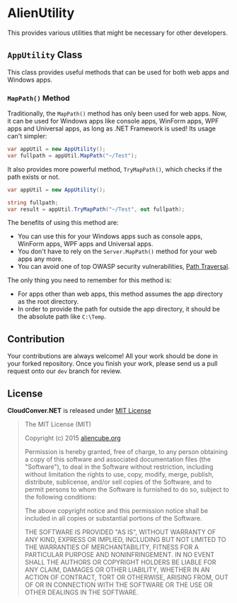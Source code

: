 # AlienUtility #

This provides various utilities that might be necessary for other developers.


## `AppUtility` Class ##

This class provides useful methods that can be used for both web apps and Windows apps.


### `MapPath()` Method ###

Traditionally, the `MapPath()` method has only been used for web apps. Now, it can be used for Windows apps like console apps, WinForm apps, WPF apps and Universal apps, as long as .NET Framework is used! Its usage can't simpler:

```csharp
var appUtil = new AppUtility();
var fullpath = appUtil.MapPath("~/Test");
```

It also provides more powerful method, `TryMapPath()`, which checks if the path exists or not.

```csharp
var appUtil = new AppUtility();

string fullpath;
var result = appUtil.TryMapPath("~/Test", out fullpath);
```

The benefits of using this method are:

* You can use this for your Windows apps such as console apps, WinForm apps, WPF apps and Universal apps.
* You don't have to rely on the `Server.MapPath()` method for your web apps any more.
* You can avoid one of top OWASP security vulnerabilities, [Path Traversal](https://www.owasp.org/index.php/Path_Traversal).

The only thing you need to remember for this method is:

* For apps other than web apps, this method assumes the app directory as the root directory.
* In order to provide the path for outside the app directory, it should be the absolute path like `C:\Temp`.


## Contribution ##

Your contributions are always welcome! All your work should be done in your forked repository. Once you finish your work, please send us a pull request onto our `dev` branch for review.


## License ##

**CloudConver.NET** is released under [MIT License](http://opensource.org/licenses/MIT)

> The MIT License (MIT)
>
> Copyright (c) 2015 [aliencube.org](http://aliencube.org)
> 
> Permission is hereby granted, free of charge, to any person obtaining a copy of this software and associated documentation files (the "Software"), to deal in the Software without restriction, including without limitation the rights to use, copy, modify, merge, publish, distribute, sublicense, and/or sell copies of the Software, and to permit persons to whom the Software is furnished to do so, subject to the following conditions:
> 
> The above copyright notice and this permission notice shall be included in all copies or substantial portions of the Software.
> 
> THE SOFTWARE IS PROVIDED "AS IS", WITHOUT WARRANTY OF ANY KIND, EXPRESS OR IMPLIED, INCLUDING BUT NOT LIMITED TO THE WARRANTIES OF MERCHANTABILITY, FITNESS FOR A PARTICULAR PURPOSE AND NONINFRINGEMENT. IN NO EVENT SHALL THE AUTHORS OR COPYRIGHT HOLDERS BE LIABLE FOR ANY CLAIM, DAMAGES OR OTHER LIABILITY, WHETHER IN AN ACTION OF CONTRACT, TORT OR OTHERWISE, ARISING FROM, OUT OF OR IN CONNECTION WITH THE SOFTWARE OR THE USE OR OTHER DEALINGS IN THE SOFTWARE.

